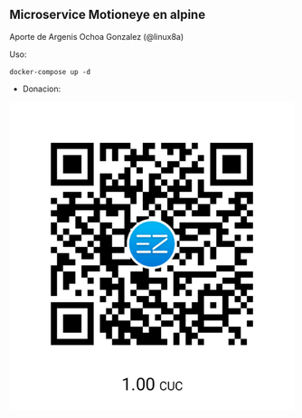 ## Microservice Motioneye en alpine

Aporte de Argenis Ochoa Gonzalez (@linux8a)

Uso: 

```
docker-compose up -d
```

* Donacion:

![Donacion](donacion.png)